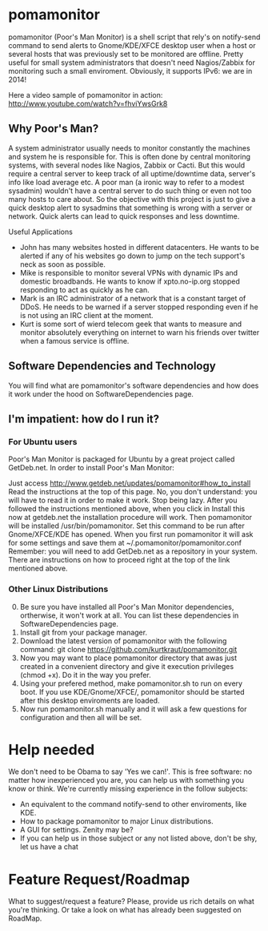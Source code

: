 # pomamonitor #
pomamonitor (Poor's Man Monitor) is a shell script that rely's on notify-send command to send alerts to Gnome/KDE/XFCE desktop user when a host or several hosts that was previously set to be monitored are offline. Pretty useful for small system administrators that doesn't need Nagios/Zabbix for monitoring such a small enviroment. Obviously, it supports IPv6: we are in 2014!

Here a video sample of pomamonitor in action: http://www.youtube.com/watch?v=fhviYwsGrk8

## Why Poor's Man? ##
A system administrator usually needs to monitor constantly the machines and system he is responsible for. This is often done by central monitoring systems, with several nodes like Nagios, Zabbix or Cacti. But this would require a central server to keep track of all uptime/downtime data, server's info like load average etc. A poor man (a ironic way to refer to a modest sysadmin) wouldn't have a central server to do such thing or even not too many hosts to care about. So the objective with this project is just to give a quick desktop alert to sysadmins that something is wrong with a server or network. Quick alerts can lead to quick responses and less downtime.

Useful Applications
* John has many websites hosted in different datacenters. He wants to be alerted if any of his websites go down to jump on the tech support's neck as soon as possible.
* Mike is responsible to monitor several VPNs with dynamic IPs and domestic broadbands. He wants to know if xpto.no-ip.org stopped responding to act as quickly as he can.
* Mark is an IRC administrator of a network that is a constant target of DDoS. He needs to be warned if a server stopped responding even if he is not using an IRC client at the moment.
* Kurt is some sort of wierd telecom geek that wants to measure and monitor absolutely everything on internet to warn his friends over twitter when a famous service is offline.

## Software Dependencies and Technology ##
You will find what are pomamonitor's software dependencies and how does it work under the hood on SoftwareDependencies page.

## I'm impatient: how do I run it? ##

### For Ubuntu users ###
Poor's Man Monitor is packaged for Ubuntu by a great project called GetDeb.net. In order to install Poor's Man Monitor:

Just access http://www.getdeb.net/updates/pomamonitor#how_to_install
Read the instructions at the top of this page. No, you don't understand: you will have to read it in order to make it work. Stop being lazy.
After you followed the instructions mentioned above, when you click in Install this now at getdeb.net the installation procedure will work.
Then pomamonitor will be installed /usr/bin/pomamonitor. Set this command to be run after Gnome/XFCE/KDE has opened. When you first run pomamonitor it will ask for some settings and save them at ~/.pomamonitor/pomamonitor.conf
Remember: you will need to add GetDeb.net as a repository in your system. There are instructions on how to proceed right at the top of the link mentioned above.

### Other Linux Distributions ###
0. Be sure you have installed all Poor's Man Monitor dependencies, ortherwise, it won't work at all. You can list these dependencies in SoftwareDependencies page.
1. Install git from your package manager.
2. Download the latest version of pomamonitor with the following command: git clone https://github.com/kurtkraut/pomamonitor.git
3. Now you may want to place pomamonitor directory that awas just created in a convenient directory and give it execution privileges (chmod +x). Do it in the way you prefer.
4. Using your prefered method, make pomamonitor.sh to run on every boot. If you use KDE/Gnome/XFCE/, pomamonitor should be started after this desktop enviroments are loaded.
5. Now run pomamonitor.sh manually and it will ask a few questions for configuration and then all will be set.

# Help needed #

We don't need to be Obama to say 'Yes we can!'. This is free software: no matter how inexperienced you are, you can help us with something you know or think. We're currently missing experience in the follow subjects:

* An equivalent to the command notify-send to other enviroments, like KDE.
* How to package pomamonitor to major Linux distributions.
* A GUI for settings. Zenity may be?
* If you can help us in those subject or any not listed above, don't be shy, let us have a chat

# Feature Request/Roadmap #

What to suggest/request a feature? Please, provide us rich details on what you're thinking. Or take a look on what has already been suggested on RoadMap.

